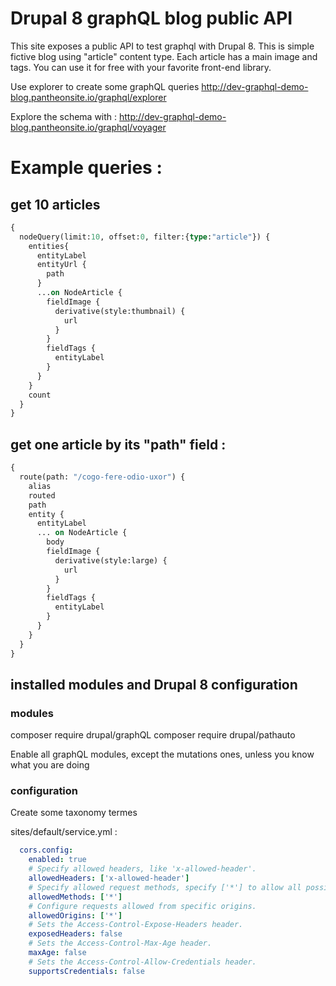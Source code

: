 # Drupal 8 graphQL blog public API

This site exposes a public API to test graphql with Drupal 8. This is simple fictive blog using "article" content type. Each article has a main image and tags. You can use it for free with your favorite front-end library.

Use explorer to create some graphQL queries
http://dev-graphql-demo-blog.pantheonsite.io/graphql/explorer

Explore the schema with : 
http://dev-graphql-demo-blog.pantheonsite.io/graphql/voyager

# Example queries :

## get 10 articles

```graphql
{
  nodeQuery(limit:10, offset:0, filter:{type:"article"}) {
    entities{
      entityLabel
      entityUrl {
        path
      }
      ...on NodeArticle {
        fieldImage {
          derivative(style:thumbnail) {
            url
          }
        }
        fieldTags {
          entityLabel
        }
      }
    }
    count
  }
}
```

## get one article by its "path" field :

```graphql
{
  route(path: "/cogo-fere-odio-uxor") {
    alias
    routed
    path
    entity {
      entityLabel
      ... on NodeArticle {
        body
        fieldImage {
          derivative(style:large) {
            url
          }
        }
        fieldTags {
          entityLabel
        }
      }
    }
  }
}
```

## installed modules and Drupal 8 configuration

### modules
composer require drupal/graphQL
composer require drupal/pathauto

Enable all graphQL modules, except the mutations ones, unless you know what you are doing

### configuration

Create some taxonomy termes

sites/default/service.yml :

```yml
  cors.config:
    enabled: true
    # Specify allowed headers, like 'x-allowed-header'.
    allowedHeaders: ['x-allowed-header']
    # Specify allowed request methods, specify ['*'] to allow all possible ones.
    allowedMethods: ['*']
    # Configure requests allowed from specific origins.
    allowedOrigins: ['*']
    # Sets the Access-Control-Expose-Headers header.
    exposedHeaders: false
    # Sets the Access-Control-Max-Age header.
    maxAge: false
    # Sets the Access-Control-Allow-Credentials header.
    supportsCredentials: false
```
